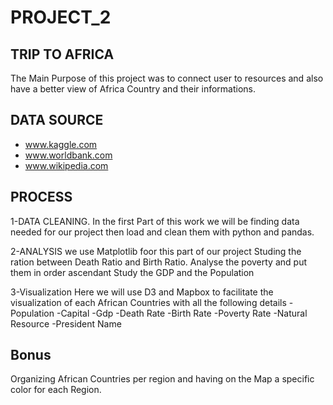 # PROJECT_2 

## TRIP TO AFRICA

The Main Purpose of this project was to connect user to resources and also have a better view of Africa Country and their informations.

## DATA SOURCE
- www.kaggle.com
- www.worldbank.com
- www.wikipedia.com

## PROCESS

1-DATA CLEANING.
  In the first Part of this work we will be finding data needed for our project then load and clean them with python and pandas.
  
2-ANALYSIS
  we use Matplotlib foor this part of our project
   Studing the ration between Death Ratio and Birth Ratio.
   Analyse the poverty and put them in order ascendant
   Study the GDP and the Population
 
 3-Visualization
  Here we will use D3 and Mapbox to facilitate the visualization of each African Countries with all the following details
          -Population
          -Capital
          -Gdp
          -Death Rate
          -Birth Rate
          -Poverty Rate
          -Natural Resource
          -President Name
          
## Bonus
 Organizing African Countries per region and having on the Map a specific color for each Region.
 
 
